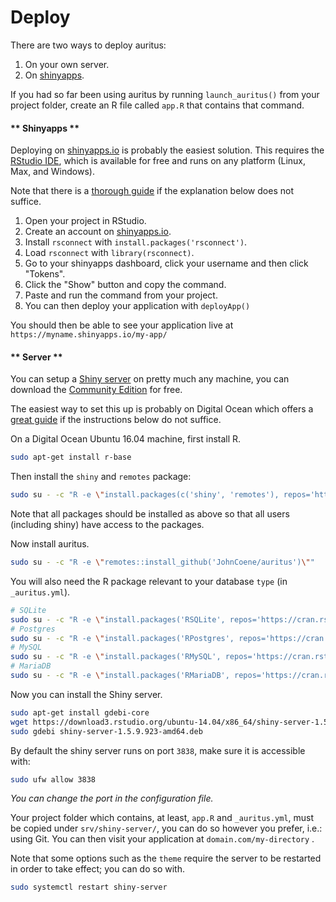 # Deploy

There are two ways to deploy auritus:

1. On your own server.
2. On [shinyapps](https://www.shinyapps.io/).

If you had so far been using auritus by running `launch_auritus()` from your project folder, create an R file called `app.R` that contains that command.

<!-- tabs:start -->

#### ** Shinyapps **

Deploying on [shinyapps.io](https://www.shinyapps.io/) is probably the easiest solution. This requires the [RStudio IDE](https://www.rstudio.com/products/rstudio/), which is available for free and runs on any platform (Linux, Max, and Windows).

 Note that there is a [thorough guide](https://shiny.rstudio.com/articles/shinyapps.html) if the explanation below does not suffice.

1. Open your project in RStudio.
2. Create an account on [shinyapps.io](https://www.shinyapps.io/).
3. Install `rsconnect` with `install.packages('rsconnect')`.
4. Load `rsconnect` with `library(rsconnect)`.
5. Go to your shinyapps dashboard, click your username and then click "Tokens".
6. Click the "Show" button and copy the command.
7. Paste and run the command from your project.
8. You can then deploy your application with `deployApp()`

You should then be able to see your application live at `https://myname.shinyapps.io/my-app/`

#### ** Server **

You can setup a [Shiny server](https://www.rstudio.com/products/shiny/shiny-server/) on pretty much any machine, you can download the [Community Edition](https://www.rstudio.com/products/shiny/download-server/) for free.

The easiest way to set this up is probably on Digital Ocean which offers a [great guide](https://www.digitalocean.com/community/tutorials/how-to-set-up-shiny-server-on-ubuntu-16-04) if the instructions below do not suffice.

On a Digital Ocean Ubuntu 16.04 machine, first install R.

```bash
sudo apt-get install r-base
```

Then install the `shiny` and `remotes` package:

```bash
sudo su - -c "R -e \"install.packages(c('shiny', 'remotes'), repos='https://cran.rstudio.com/')\""
```

Note that all packages should be installed as above so that all users (including shiny) have access to the packages.

Now install auritus.

```bash
sudo su - -c "R -e \"remotes::install_github('JohnCoene/auritus')\""
```

You will also need the R package relevant to your database `type` (in `_auritus.yml`).

```bash
# SQLite
sudo su - -c "R -e \"install.packages('RSQLite', repos='https://cran.rstudio.com/')\""
# Postgres
sudo su - -c "R -e \"install.packages('RPostgres', repos='https://cran.rstudio.com/')\""
# MySQL
sudo su - -c "R -e \"install.packages('RMySQL', repos='https://cran.rstudio.com/')\""
# MariaDB
sudo su - -c "R -e \"install.packages('RMariaDB', repos='https://cran.rstudio.com/')\""
```

Now you can install the Shiny server.

```bash
sudo apt-get install gdebi-core
wget https://download3.rstudio.org/ubuntu-14.04/x86_64/shiny-server-1.5.9.923-amd64.deb
sudo gdebi shiny-server-1.5.9.923-amd64.deb
```

By default the shiny server runs on port `3838`, make sure it is accessible with:

```bash
sudo ufw allow 3838
```

_You can change the port in the configuration file._

Your project folder which contains, at least, `app.R` and `_auritus.yml`, must be copied under `srv/shiny-server/`, you can do so however you prefer, i.e.: using Git. You can then visit your application at `domain.com/my-directory` .

Note that some options such as the `theme` require the server to be restarted in order to take effect; you can do so with.

```bash
sudo systemctl restart shiny-server
```

<!-- tabs:end -->
